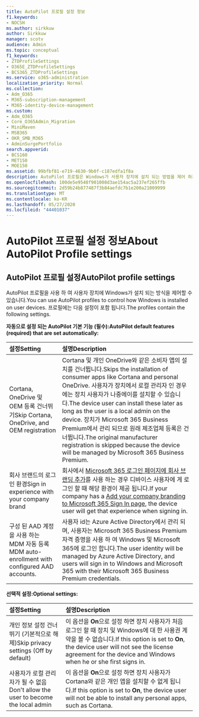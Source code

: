 ```yaml
---
title: AutoPilot 프로필 설정 정보
f1.keywords:
- NOCSH
ms.author: sirkkuw
author: Sirkkuw
manager: scotv
audience: Admin
ms.topic: conceptual
f1_keywords:
- ZTDProfileSettings
- O365E_ZTDProfileSettings
- BCS365_ZTDProfileSettings
ms.service: o365-administration
localization_priority: Normal
ms.collection:
- Adm_O365
- M365-subscription-management
- M365-identity-device-management
ms.custom:
- Adm_O365
- Core_O365Admin_Migration
- MiniMaven
- MSB365
- OKR_SMB_M365
- AdminSurgePortfolio
search.appverid:
- BCS160
- MET150
- MOE150
ms.assetid: 99bfbf81-e719-4630-9b0f-c187edfa1f8a
description: AutoPilot 프로필은 Windows가 사용자 장치에 설치 되는 방법을 제어 하는 데 도움이 됩니다. 이 프로필에는 Cortana 설치 건너뛰기와 같은 기본 설정과 선택적 설정이 포함 되어 있습니다.
ms.openlocfilehash: 100de5e9548f901008d3ae154ac5a237ef265ffb
ms.sourcegitcommit: 2d59b24b877487f3b84aefdc7b1e200a21009999
ms.translationtype: MT
ms.contentlocale: ko-KR
ms.lasthandoff: 05/27/2020
ms.locfileid: "44401037"
---
```

# <a name="about-autopilot-profile-settings"></a><span data-ttu-id="2705f-104">AutoPilot 프로필 설정 정보</span><span class="sxs-lookup"><span data-stu-id="2705f-104">About AutoPilot Profile settings</span></span>

## <a name="autopilot-profile-settings"></a><span data-ttu-id="2705f-105">AutoPilot 프로필 설정</span><span class="sxs-lookup"><span data-stu-id="2705f-105">AutoPilot profile settings</span></span>

<span data-ttu-id="2705f-106">AutoPilot 프로필을 사용 하 여 사용자 장치에 Windows가 설치 되는 방식을 제어할 수 있습니다.</span><span class="sxs-lookup"><span data-stu-id="2705f-106">You can use AutoPilot profiles to control how Windows is installed on user devices.</span></span> <span data-ttu-id="2705f-107">프로필에는 다음 설정이 포함 됩니다.</span><span class="sxs-lookup"><span data-stu-id="2705f-107">The profiles contain the following settings.</span></span>
  
 <span data-ttu-id="2705f-108">**자동으로 설정 되는 AutoPilot 기본 기능 (필수):**</span><span class="sxs-lookup"><span data-stu-id="2705f-108">**AutoPilot default features (required) that are set automatically:**</span></span>
  
|<span data-ttu-id="2705f-109">**설정**</span><span class="sxs-lookup"><span data-stu-id="2705f-109">**Setting**</span></span>|<span data-ttu-id="2705f-110">**설명**</span><span class="sxs-lookup"><span data-stu-id="2705f-110">**Description**</span></span>|
|:-----|:-----|
|<span data-ttu-id="2705f-111">Cortana, OneDrive 및 OEM 등록 건너뛰기</span><span class="sxs-lookup"><span data-stu-id="2705f-111">Skip Cortana, OneDrive, and OEM registration</span></span>  <br/> |<span data-ttu-id="2705f-112">Cortana 및 개인 OneDrive와 같은 소비자 앱의 설치를 건너뜁니다.</span><span class="sxs-lookup"><span data-stu-id="2705f-112">Skips the installation of consumer apps like Cortana and personal OneDrive.</span></span> <span data-ttu-id="2705f-113">사용자가 장치에서 로컬 관리자 인 경우에는 장치 사용자가 나중에이를 설치할 수 있습니다.</span><span class="sxs-lookup"><span data-stu-id="2705f-113">The device user can install these later as long as the user is a local admin on the device.</span></span> <span data-ttu-id="2705f-114">장치가 Microsoft 365 Business Premium에서 관리 되므로 원래 제조업체 등록은 건너뜁니다.</span><span class="sxs-lookup"><span data-stu-id="2705f-114">The original manufacturer registration is skipped because the device will be managed by Microsoft 365 Business Premium.</span></span>  <br/> |
|<span data-ttu-id="2705f-115">회사 브랜드의 로그인 환경</span><span class="sxs-lookup"><span data-stu-id="2705f-115">Sign in experience with your company brand</span></span>  <br/> |<span data-ttu-id="2705f-116">회사에서 [Microsoft 365 로그인 페이지에 회사 브랜딩 추가](https://docs.microsoft.com/microsoft-365/admin/setup/customize-sign-in-page)를 사용 하는 경우 디바이스 사용자에 게 로그인 할 때 해당 환경이 제공 됩니다.</span><span class="sxs-lookup"><span data-stu-id="2705f-116">If your company has a [Add your company branding to Microsoft 365 Sign In page](https://docs.microsoft.com/microsoft-365/admin/setup/customize-sign-in-page), the device user will get that experience when signing in.</span></span>  <br/> |
|<span data-ttu-id="2705f-117">구성 된 AAD 계정을 사용 하는 MDM 자동 등록</span><span class="sxs-lookup"><span data-stu-id="2705f-117">MDM auto-enrollment with configured AAD accounts.</span></span>  <br/> |<span data-ttu-id="2705f-118">사용자 id는 Azure Active Directory에서 관리 되며, 사용자는 Microsoft 365 Business Premium 자격 증명을 사용 하 여 Windows 및 Microsoft 365에 로그인 합니다.</span><span class="sxs-lookup"><span data-stu-id="2705f-118">The user identity will be managed by Azure Active Directory, and users will sign in to Windows and Microsoft 365 with their Microsoft 365 Business Premium credentials.</span></span>  <br/> |
   
 <span data-ttu-id="2705f-119">**선택적 설정:**</span><span class="sxs-lookup"><span data-stu-id="2705f-119">**Optional settings:**</span></span>
  
|<span data-ttu-id="2705f-120">**설정**</span><span class="sxs-lookup"><span data-stu-id="2705f-120">**Setting**</span></span>|<span data-ttu-id="2705f-121">**설명**</span><span class="sxs-lookup"><span data-stu-id="2705f-121">**Description**</span></span>|
|:-----|:-----|
|<span data-ttu-id="2705f-122">개인 정보 설정 건너뛰기 (기본적으로 해제)</span><span class="sxs-lookup"><span data-stu-id="2705f-122">Skip privacy settings (Off by default)</span></span>  <br/> |<span data-ttu-id="2705f-123">이 옵션을 **On**으로 설정 하면 장치 사용자가 처음 로그인 할 때 장치 및 Windows에 대 한 사용권 계약을 볼 수 없습니다.</span><span class="sxs-lookup"><span data-stu-id="2705f-123">If this option is set to **On**, the device user will not see the license agreement for the device and Windows when he or she first signs in.</span></span>  <br/> |
|<span data-ttu-id="2705f-124">사용자가 로컬 관리자가 될 수 없음</span><span class="sxs-lookup"><span data-stu-id="2705f-124">Don't allow the user to become the local admin</span></span>  <br/> |<span data-ttu-id="2705f-125">이 옵션을 **On**으로 설정 하면 장치 사용자가 Cortana와 같은 개인 앱을 설치할 수 없게 됩니다.</span><span class="sxs-lookup"><span data-stu-id="2705f-125">If this option is set to **On**, the device user will not be able to install any personal apps, such as Cortana.</span></span><br/> |
   
